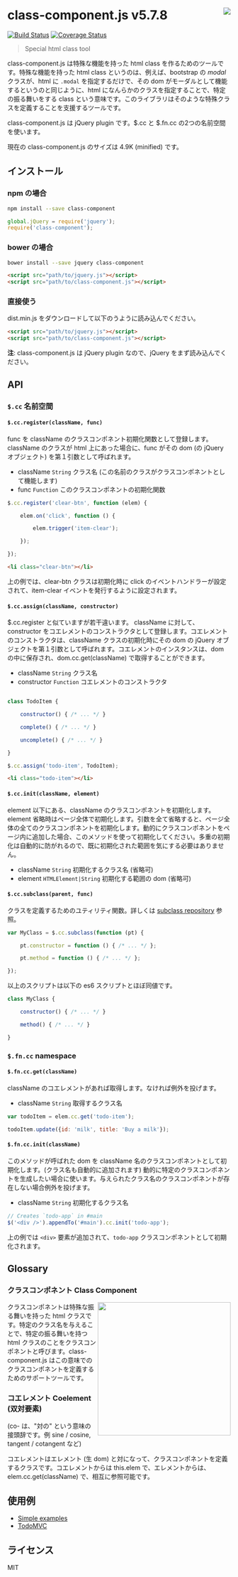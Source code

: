 # class-component.js v5.7.8 <img align="right" src="http://kt3k.github.io/class-component/asset/class-component.svg" />

[![Build Status](https://travis-ci.org/kt3k/class-component.svg?branch=master)](https://travis-ci.org/kt3k/class-component) [![Coverage Status](https://coveralls.io/repos/kt3k/class-component/badge.svg?branch=master&service=github)](https://coveralls.io/github/kt3k/class-component?branch=master)

> Special html class tool

class-component.js は特殊な機能を持った html class を作るためのツールです。特殊な機能を持った html class というのは、例えば、bootstrap の *modal* クラスが、html に `.modal` を指定するだけで、その dom がモーダルとして機能するというのと同じように、html になんらかのクラスを指定することで、特定の振る舞いをする class という意味です。このライブラリはそのような特殊クラスを定義することを支援するツールです。

class-component.js は jQuery plugin です。$.cc と $.fn.cc の2つの名前空間を使います。

現在の class-component.js のサイズは 4.9K (minified) です。

## インストール

### npm の場合

```sh
npm install --save class-component
```

```js
global.jQuery = require('jquery');
require('class-component');
```

### bower の場合

```sh
bower install --save jquery class-component
```

```html
<script src="path/to/jquery.js"></script>
<script src="path/to/class-component.js"></script>
```

### 直接使う

dist.min.js をダウンロードして以下のうように読み込んでください。

```html
<script src="path/to/jquery.js"></script>
<script src="path/to/class-component.js"></script>
```
**注**: class-component.js は jQuery plugin なので、jQuery をまず読み込んでください。

## API

### `$.cc` 名前空間

#### `$.cc.register(className, func)`

func を className のクラスコンポネント初期化関数として登録します。className のクラスが html
上にあった場合に、func がその dom (の jQuery オブジェクト) を第１引数として呼ばれます。

- className `String` クラス名 (この名前のクラスがクラスコンポネントとして機能します)
- func `Function` このクラスコンポネントの初期化関数

```js
$.cc.register('clear-btn', function (elem) {

    elem.on('click', function () {

        elem.trigger('item-clear');

    });

});
```

```html
<li class="clear-btn"></li>
```

上の例では、clear-btn クラスは初期化時に click のイベントハンドラーが設定されて、item-clear イベントを発行するように設定されます。

#### `$.cc.assign(className, constructor)`

$.cc.register と似ていますが若干違います。
className に対して、constructor をコエレメントのコンストラクタとして登録します。コエレメントのコンストラクタは、className クラスの初期化時にその dom の jQuery オブジェクトを第１引数として呼ばれます。コエレメントのインスタンスは、dom の中に保存され、dom.cc.get(className) で取得することができます。

- className `String` クラス名
- constructor `Function` コエレメントのコンストラクタ

```js

class TodoItem {

    constructor() { /* ... */ }

    complete() { /* ... */ }

    uncomplete() { /* ... */ }

}

$.cc.assign('todo-item', TodoItem);
```

```html
<li class="todo-item"></li>
```

#### `$.cc.init(className, element)`

element 以下にある、className のクラスコンポネントを初期化します。element 省略時はページ全体で初期化します。引数を全て省略すると、ページ全体の全てのクラスコンポネントを初期化します。動的にクラスコンポネントをページ内に追加した場合、このメソッドを使って初期化してください。多重の初期化は自動的に防がれるので、既に初期化された範囲を気にする必要はありません。

- className `String` 初期化するクラス名 (省略可)
- element `HTMLElement|String` 初期化する範囲の dom (省略可)

#### `$.cc.subclass(parent, func)`

クラスを定義するためのユティリティ関数。詳しくは [subclass repository](https://github.com/kt3k/subclass) 参照。

```js
var MyClass = $.cc.subclass(function (pt) {

    pt.constructor = function () { /* ... */ };

    pt.method = function () { /* ... */ };

});
```

以上のスクリプトは以下の es6 スクリプトとほぼ同値です。

```js
class MyClass {

    constructor() { /* ... */ }

    method() { /* ... */ }

}
```

### `$.fn.cc` namespace

#### `$.fn.cc.get(className)`

className のコエレメントがあれば取得します。なければ例外を投げます。

- className `String` 取得するクラス名

```js
var todoItem = elem.cc.get('todo-item');

todoItem.update({id: 'milk', title: 'Buy a milk'});
```

#### `$.fn.cc.init(className)`

このメソッドが呼ばれた dom を className 名のクラスコンポネントとして初期化します。(クラス名も自動的に追加されます) 動的に特定のクラスコンポネントを生成したい場合に使います。与えられたクラス名のクラスコンポネントが存在しない場合例外を投げます。

- className `String` 初期化するクラス名

```js
// Creates `todo-app` in #main
$('<div />').appendTo('#main').cc.init('todo-app');
```

上の例では `<div>` 要素が追加されて、`todo-app` クラスコンポネントとして初期化されます。

## Glossary

### クラスコンポネント Class Component

<img align="right" width="300" src="http://kt3k.github.io/class-component/asset/the-diagram.svg" />

クラスコンポネントは特殊な振る舞いを持った html クラスです。特定のクラス名を与えることで、特定の振る舞いを持つ html クラスのことをクラスコンポネントと呼びます。class-component.js はこの意味でのクラスコンポネントを定義するためのサポートツールです。

### コエレメント Coelement (双対要素)

(co- は、"対の" という意味の接頭辞です。例 sine / cosine, tangent / cotangent など)

コエレメントはエレメント (生 dom) と対になって、クラスコンポネントを定義するクラスです。コエレメントからは this.elem で、エレメントからは、elem.cc.get(className) で、相互に参照可能です。

## 使用例

- [Simple examples](https://github.com/kt3k/class-component/blob/master/EXAMPLE.md)
- [TodoMVC](https://github.com/kt3k/class-component-todomvc)

## ライセンス

MIT

